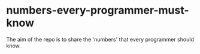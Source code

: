 # numbers-every-programmer-must-know
The aim of the repo is to share the 'numbers' that every programmer should know.
